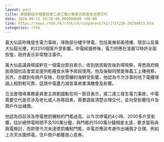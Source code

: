 ```yaml
---
layout: post
title: 劉國勳指中電要就接二連三電力事故作調查及合理交代
date: 2024-06-13 10:28:06.000000000 +08:00
link: https://news.rthk.hk/rthk/ch/component/k2/1757226-20240613.htm
categories: rthk
---
```


黃大仙區昨晚發生電力事故，導致部分樓宇停電，包括美東邨美德樓、現崇山及黃大仙龍光樓，約2250個客戶受影響，中電經搶修後，電力供應在凌晨12時許全面恢復，政府表示非常關注事件。

黃大仙區議員楊諾軒在一個電台節目表示，收到居民報告後到場視察，得悉政府開放兩個社區會堂並提供乾糧食水等予居民使用，他及後聯同關愛隊義工上樓視察。另外，亦聽到有商戶反映，存放雪櫃的海鮮受影響，他認為今次涉事的地下電纜理論上相對較可靠，促請中電盡力減低事故重演機會及影響。

立法會環境事務委員會主席劉國勳在同一節目表示，接二連三發生電力事故，中電需要交代是否涉及老化或人為等因素，需要調查清楚合理交代，並向受影響住戶及商戶作出補償。

他認為目前涉及停電懲罰機制的門檻過高，以今次停電約4小時、2000多戶受影響，估計總停電時間不及100萬分鐘，與門檻的1500萬分鐘相差太遠，要求當局與兩電檢討，而即使今次未達懲罰機制門檻，中電亦應該考慮作出補償才合理，例如上次天水圍停電，住戶商戶都獲發心意券。
